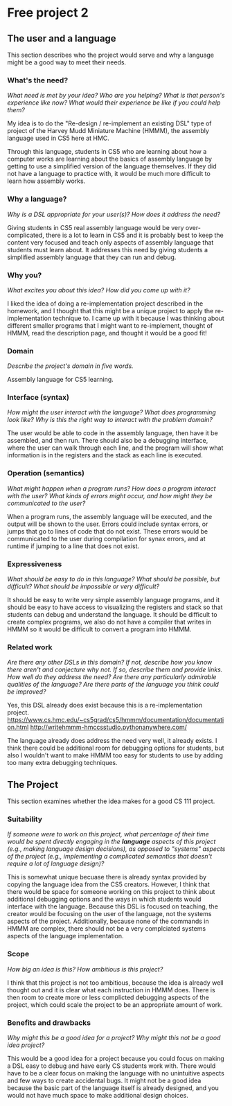 # Free project 2

## The user and a language

This section describes who the project would serve and why a language might be a
good way to meet their needs.

### What's the need?

_What need is met by your idea? Who are you helping? What is that person's
experience like now? What would their experience be like if you could help
them?_

My idea is to do the "Re-design / re-implement an existing DSL" type of project
of the Harvey Mudd Miniature Machine (HMMM), the assembly language used in CS5
here at HMC.

Through this language, students in CS5 who are learning about how a computer
works are learning about the basics of assembly language by getting to use a
simplified version of the language themselves. If they did not have a language
to practice with, it would be much more difficult to learn how assembly works.

### Why a language?

_Why is a DSL appropriate for your user(s)? How does it address the need?_

Giving students in CS5 real assembly language would be very over-complicated,
there is a lot to learn in CS5 and it is probably best to keep the content
very focused and teach only aspects of assembly language that students must learn
about. It addresses this need by giving students a simplified assembly language
that they can run and debug.

### Why you?

_What excites you about this idea? How did you come up with it?_

I liked the idea of doing a re-implementation project described in the homework,
and I thought that this might be a unique project to apply the re-implementation
technique to. I came up with it because I was thinking about different smaller
programs that I might want to re-implement, thought of HMMM, read the
description page, and thought it would be a good fit!

### Domain

_Describe the project's domain in five words._

Assembly language for CS5 learning.

### Interface (syntax)

_How might the user interact with the language? What does programming look
like? Why is this the right way to interact with the problem domain?_

The user would be able to code in the assembly language, then have it be
assembled, and then run. There should also be a debugging interface, where the
user can walk through each line, and the program will show what information is
in the registers and the stack as each line is executed.

### Operation (semantics)

_What might happen when a program runs? How does a program interact with the
user? What kinds of errors might occur, and how might they be communicated to
the user?_

When a program runs, the assembly language will be executed, and the output will
be shown to the user. Errors could include syntax errors, or jumps that go
to lines of code that do not exist. These errors would be communicated to the
user during compilation for synax errors, and at runtime if jumping to a line
that does not exist.

### Expressiveness

_What should be easy to do in this language? What should be possible, but
difficult? What should be impossible or very difficult?_

It should be easy to write very simple assembly language programs, and it should
be easy to have access to visualizing the registers and stack so that students
can debug and understand the language. It should be difficult to create complex
programs, we also do not have a compiler that writes in HMMM so it would be
difficult to convert a program into HMMM.

### Related work

_Are there any other DSLs in this domain? If not, describe how you know there
aren't and conjecture why not. If so, describe them and provide links. How well
do they address the need? Are there any particularly admirable qualities of the
language? Are there parts of the language you think could be improved?_

Yes, this DSL already does exist because this is a re-implementation project.
https://www.cs.hmc.edu/~cs5grad/cs5/hmmm/documentation/documentation.html
http://writehmmm-hmccsstudio.pythonanywhere.com/

The language already does address the need very well, it already exists. I think
there could be additional room for debugging options for students, but also I
wouldn't want to make HMMM too easy for students to use by adding too many extra
debugging techniques.

## The Project

This section examines whether the idea makes for a good CS 111 project.

### Suitability

_If someone were to work on this project, what percentage of their time would be
spent directly engaging in the **language** aspects of this project (e.g.,
making language design decisions), as opposed to "systems" aspects of the
project (e.g., implementing a complicated semantics that doesn't require a lot
of language design)?_

This is somewhat unique becuase there is already syntax provided by copying the
language idea from the CS5 creators. However, I think that there would be
space for someone working on this project to think about additional debugging
options and the ways in which students would interface with the language.
Because this DSL is focused on teaching, the creator would be focusing on the
user of the language, not the systems aspects of the project. Additionally,
because none of the commands in HMMM are complex, there should not be a very
complciated systems aspects of the language implementation.

### Scope

_How big an idea is this? How ambitious is this project?_

I think that this project is not too ambitious, because the idea is already
well thought out and it is clear what each instruction in HMMM does. There is
then room to create more or less complicted debugging aspects of the project,
which could scale the project to be an appropriate amount of work.

### Benefits and drawbacks

_Why might this be a good idea for a project? Why might this not be a good idea
project?_

This would be a good idea for a project because you could focus on making a
DSL easy to debug and have early CS students work with. There would have to be
a clear focus on making the language with no unintuitive aspects and
few ways to create accidental bugs. It might not be a good idea because the
basic part of the language itself is already designed, and you would not have
much space to make additional design choices.
